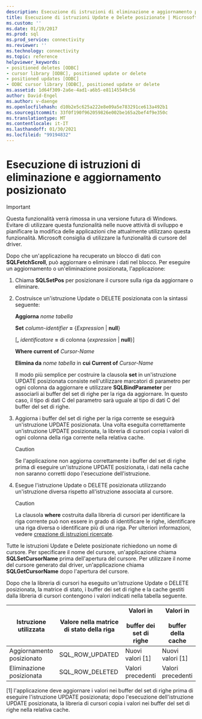 ```yaml
---
description: Esecuzione di istruzioni di eliminazione e aggiornamento posizionato
title: Esecuzione di istruzioni Update e Delete posizionate | Microsoft Docs
ms.custom: ''
ms.date: 01/19/2017
ms.prod: sql
ms.prod_service: connectivity
ms.reviewer: ''
ms.technology: connectivity
ms.topic: reference
helpviewer_keywords:
- positioned deletes [ODBC]
- cursor library [ODBC], positioned update or delete
- positioned updates [ODBC]
- ODBC cursor library [ODBC], positioned update or delete
ms.assetid: 1d64f309-2a6e-4ad1-a6b5-e81145549c56
author: David-Engel
ms.author: v-daenge
ms.openlocfilehash: d10b2e5c625a222e8e09a5e783291ce613a492b1
ms.sourcegitcommit: 33f0f190f962059826e002be165a2bef4f9e350c
ms.translationtype: MT
ms.contentlocale: it-IT
ms.lasthandoff: 01/30/2021
ms.locfileid: "99194832"
---
```

# <a name="executing-positioned-update-and-delete-statements"></a>Esecuzione di istruzioni di eliminazione e aggiornamento posizionato
> [!IMPORTANT]  
>  Questa funzionalità verrà rimossa in una versione futura di Windows. Evitare di utilizzare questa funzionalità nelle nuove attività di sviluppo e pianificare la modifica delle applicazioni che attualmente utilizzano questa funzionalità. Microsoft consiglia di utilizzare la funzionalità di cursore del driver.  
  
 Dopo che un'applicazione ha recuperato un blocco di dati con **SQLFetchScroll**, può aggiornare o eliminare i dati nel blocco. Per eseguire un aggiornamento o un'eliminazione posizionata, l'applicazione:  
  
1.  Chiama **SQLSetPos** per posizionare il cursore sulla riga da aggiornare o eliminare.  
  
2.  Costruisce un'istruzione Update o DELETE posizionata con la sintassi seguente:  
  
     **Aggiorna** *nome tabella*  
  
     **Set** *column-identifier* **=** {*Expression* &#124; **null**}  
  
     [**,** *identificatore* **=** di colonna {*expression* &#124; **null**}]  
  
     **Where current of** *Cursor-Name*  
  
     **Elimina da** *nome tabella* in **cui Current of** *Cursor-Name*  
  
     Il modo più semplice per costruire la clausola **set** in un'istruzione UPDATE posizionata consiste nell'utilizzare marcatori di parametro per ogni colonna da aggiornare e utilizzare **SQLBindParameter** per associarli ai buffer del set di righe per la riga da aggiornare. In questo caso, il tipo di dati C del parametro sarà uguale al tipo di dati C del buffer del set di righe.  
  
3.  Aggiorna i buffer del set di righe per la riga corrente se eseguirà un'istruzione UPDATE posizionata. Una volta eseguita correttamente un'istruzione UPDATE posizionata, la libreria di cursori copia i valori di ogni colonna della riga corrente nella relativa cache.  
  
    > [!CAUTION]  
    >  Se l'applicazione non aggiorna correttamente i buffer del set di righe prima di eseguire un'istruzione UPDATE posizionata, i dati nella cache non saranno corretti dopo l'esecuzione dell'istruzione.  
  
4.  Esegue l'istruzione Update o DELETE posizionata utilizzando un'istruzione diversa rispetto all'istruzione associata al cursore.  
  
    > [!CAUTION]  
    >  La clausola **where** costruita dalla libreria di cursori per identificare la riga corrente può non essere in grado di identificare le righe, identificare una riga diversa o identificare più di una riga. Per ulteriori informazioni, vedere [creazione di istruzioni ricercate](../../../odbc/reference/appendixes/constructing-searched-statements.md).  
  
 Tutte le istruzioni Update e Delete posizionate richiedono un nome di cursore. Per specificare il nome del cursore, un'applicazione chiama **SQLSetCursorName** prima dell'apertura del cursore. Per utilizzare il nome del cursore generato dal driver, un'applicazione chiama **SQLGetCursorName** dopo l'apertura del cursore.  
  
 Dopo che la libreria di cursori ha eseguito un'istruzione Update o DELETE posizionata, la matrice di stato, i buffer dei set di righe e la cache gestiti dalla libreria di cursori contengono i valori indicati nella tabella seguente.  
  
|Istruzione utilizzata|Valore nella matrice di stato della riga|Valori in<br /><br /> buffer dei set di righe|Valori in<br /><br /> buffer della cache|  
|--------------------|-------------------------------|----------------------------------|---------------------------------|  
|Aggiornamento posizionato|SQL_ROW_UPDATED|Nuovi valori [1]|Nuovi valori [1]|  
|Eliminazione posizionata|SQL_ROW_DELETED|Valori precedenti|Valori precedenti|  
  
 [1] l'applicazione deve aggiornare i valori nei buffer del set di righe prima di eseguire l'istruzione UPDATE posizionata; dopo l'esecuzione dell'istruzione UPDATE posizionata, la libreria di cursori copia i valori nei buffer del set di righe nella relativa cache.
